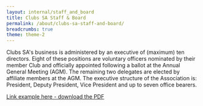 ```yaml
---
layout: internal/staff_and_board
title: Clubs SA Staff & Board
permalink: /about/clubs-sa-staff-and-board/
breadcrumbs: true
theme: theme-2
---
```


Clubs SA's business is administered by an executive of (maximum) ten directors. Eight of these positions are voluntary officers nominated by their member Club and officially appointed following a ballot at the Annual General Meeting (AGM). The remaining two delegates are elected by affiliate members at the AGM. The executive structure of the Association is: President, Deputy President, Vice President and up to seven office bearers.

[Link example here - download the PDF](#)